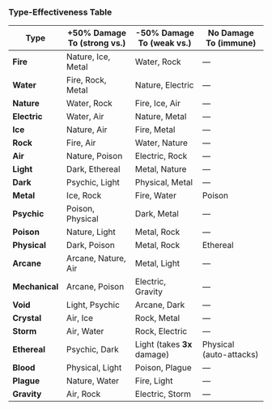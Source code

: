 ### Type-Effectiveness Table

| Type        | +50% Damage To (strong vs.)       | -50% Damage To (weak vs.)        | No Damage To (immune)            |
|-------------|------------------------------------|----------------------------------|----------------------------------|
| **Fire**     | Nature, Ice, Metal                 | Water, Rock                      | —                                |
| **Water**    | Fire, Rock, Metal                  | Nature, Electric                 | —                                |
| **Nature**   | Water, Rock                        | Fire, Ice, Air                   | —                                |
| **Electric** | Water, Air                         | Nature, Metal                    | —                                |
| **Ice**      | Nature, Air                        | Fire, Metal                      | —                                |
| **Rock**     | Fire, Air                          | Water, Nature                    | —                                |
| **Air**      | Nature, Poison                     | Electric, Rock                   | —                                |
| **Light**    | Dark, Ethereal                     | Metal, Nature                    | —                                |
| **Dark**     | Psychic, Light                     | Physical, Metal                  | —                                |
| **Metal**    | Ice, Rock                          | Fire, Water                      | Poison                           |
| **Psychic**  | Poison, Physical                   | Dark, Metal                      | —                                |
| **Poison**   | Nature, Light                      | Metal, Rock                      | —                                |
| **Physical** | Dark, Poison                       | Metal, Rock                      | Ethereal                         |
| **Arcane**   | Arcane, Nature, Air                | Metal, Light                     | —                                |
| **Mechanical** | Arcane, Poison                   | Electric, Gravity                | —                                |
| **Void**     | Light, Psychic                     | Arcane, Dark                     | —                                |
| **Crystal**  | Air, Ice                           | Rock, Metal                      | —                                |
| **Storm**    | Air, Water                         | Rock, Electric                   | —                                |
| **Ethereal** | Psychic, Dark                      | Light (takes **3x** damage)      | Physical (auto-attacks)          |
| **Blood**    | Physical, Light                    | Poison, Plague                   | —                                |
| **Plague**   | Nature, Water                      | Fire, Light                      | —                                |
| **Gravity**  | Air, Rock                          | Electric, Storm                  | —                                |
